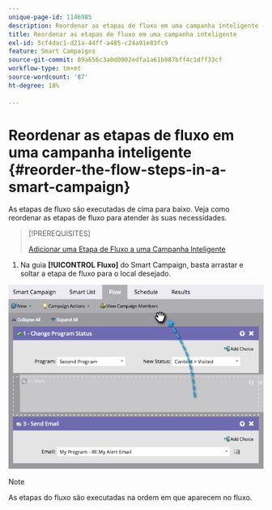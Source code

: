 ```yaml
---
unique-page-id: 1146985
description: Reordenar as etapas de fluxo em uma campanha inteligente - Documentação do Marketo - Documentação do produto
title: Reordenar as etapas de fluxo em uma campanha inteligente
exl-id: 5cf4dac1-d21a-44ff-a485-c24a91e83fc9
feature: Smart Campaigns
source-git-commit: 09a656c3a0d0002edfa1a61b987bff4c1dff33cf
workflow-type: tm+mt
source-wordcount: '87'
ht-degree: 18%

---
```


# Reordenar as etapas de fluxo em uma campanha inteligente {#reorder-the-flow-steps-in-a-smart-campaign}

As etapas de fluxo são executadas de cima para baixo. Veja como reordenar as etapas de fluxo para atender às suas necessidades.

>[!PREREQUISITES]
>
>[Adicionar uma Etapa de Fluxo a uma Campanha Inteligente](/help/marketo/product-docs/core-marketo-concepts/smart-campaigns/flow-actions/add-a-flow-step-to-a-smart-campaign.md)

1. Na guia **[!UICONTROL Fluxo]** do Smart Campaign, basta arrastar e soltar a etapa de fluxo para o local desejado.

![](assets/reorder-the-flow-steps-in-a-smart-campaign-1.png)

>[!NOTE]
>
>As etapas do fluxo são executadas na ordem em que aparecem no fluxo.
